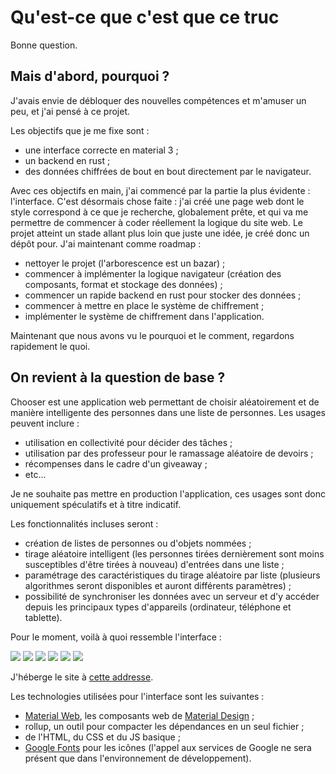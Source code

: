 # Qu'est-ce que c'est que ce truc

Bonne question.

## Mais d'abord, pourquoi ?

J'avais envie de débloquer des nouvelles compétences et m'amuser un peu, et j'ai pensé à ce projet.

Les objectifs que je me fixe sont :

- une interface correcte en material 3 ;
- un backend en rust ;
- des données chiffrées de bout en bout directement par le navigateur.

Avec ces objectifs en main, j'ai commencé par la partie la plus évidente : l'interface.
C'est désormais chose faite : j'ai créé une page web dont le style correspond à ce que je recherche, globalement prête, et qui va me permettre de commencer à coder réellement la logique du site web.
Le projet atteint un stade allant plus loin que juste une idée, je créé donc un dépôt pour.
J'ai maintenant comme roadmap :

- nettoyer le projet (l'arborescence est un bazar) ;
- commencer à implémenter la logique navigateur (création des composants, format et stockage des données) ;
- commencer un rapide backend en rust pour stocker des données ;
- commencer à mettre en place le système de chiffrement ;
- implémenter le système de chiffrement dans l'application.

Maintenant que nous avons vu le pourquoi et le comment, regardons rapidement le quoi.

## On revient à la question de base ?

Chooser est une application web permettant de choisir aléatoirement et de manière intelligente des personnes dans une liste de personnes.
Les usages peuvent inclure :

- utilisation en collectivité pour décider des tâches ;
- utilisation par des professeur pour le ramassage aléatoire de devoirs ;
- récompenses dans le cadre d'un giveaway ;
- etc...

Je ne souhaite pas mettre en production l'application, ces usages sont donc uniquement spéculatifs et à titre indicatif.

Les fonctionnalités incluses seront :

- création de listes de personnes ou d'objets nommées ;
- tirage aléatoire intelligent (les personnes tirées dernièrement sont moins susceptibles d'être tirées à nouveau) d'entrées dans une liste ;
- paramétrage des caractéristiques du tirage aléatoire par liste (plusieurs algorithmes seront disponibles et auront différents paramètres) ;
- possibilité de synchroniser les données avec un serveur et d'y accéder depuis les principaux types d'appareils (ordinateur, téléphone et tablette).

Pour le moment, voilà à quoi ressemble l'interface :

<img src="./docs/ui-pc-light.png"/>
<img src="./docs/ui-mobile-light.png"/>
<img src="./docs/ui-mobile-sidebar-light.png"/>

<img src="./docs/ui-pc-dark.png"/>
<img src="./docs/ui-mobile-dark.png"/>
<img src="./docs/ui-mobile-sidebar-dark.png"/>

J'héberge le site à [cette addresse](https://chooser.ascpial.fr/).

Les technologies utilisées pour l'interface sont les suivantes :

- [Material Web](https://material-web.dev/), les composants web de [Material Design](https://m3.material.io/) ;
- rollup, un outil pour compacter les dépendances en un seul fichier ;
- de l'HTML, du CSS et du JS basique ;
- [Google Fonts](https://fonts.google.com/) pour les icônes (l'appel aux services de Google ne sera présent que dans l'environnement de développement).
